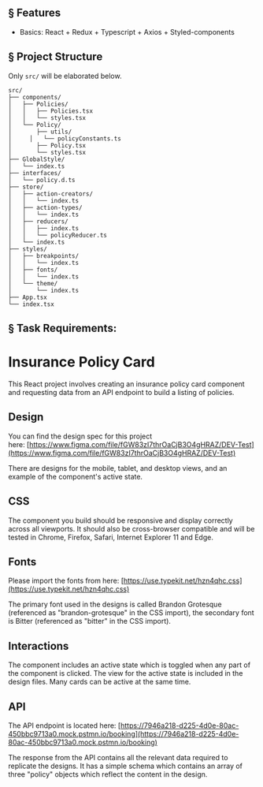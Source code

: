 ## § Features

-   Basics: React + Redux + Typescript + Axios + Styled-components

## § Project Structure

Only `src/` will be elaborated below.

```
src/
├── components/
│   ├── Policies/
│   │   ├── Policies.tsx
│   │   └── styles.tsx
│   └── Policy/
│   	├── utils/
│     │   └── policyConstants.ts
│   	├── Policy.tsx
│   	└── styles.tsx
├── GlobalStyle/
│   └── index.ts
├── interfaces/
│   └── policy.d.ts
├── store/
│   ├── action-creators/
│   │   └── index.ts
│   ├── action-types/
│   │   └── index.ts
│   ├── reducers/
│   │   ├── index.ts
│   │   └── policyReducer.ts
│   └── index.ts
├── styles/
│   ├── breakpoints/
│   │   └── index.ts
│   ├── fonts/
│   │   └── index.ts
│   └── theme/
│   	└── index.ts
├── App.tsx
└── index.tsx
```

## § Task Requirements:

# Insurance Policy Card

This React project involves creating an insurance policy card component and requesting data from an API endpoint to build a listing of policies.

## Design

You can find the design spec for this project here: [https://www.figma.com/file/fGW83zI7thrOaCjB3O4gHRAZ/DEV-Test](https://www.figma.com/file/fGW83zI7thrOaCjB3O4gHRAZ/DEV-Test)

There are designs for the mobile, tablet, and desktop views, and an example of the component's active state.

## CSS

The component you build should be responsive and display correctly across all viewports. It should also be cross-browser compatible and will be tested in Chrome, Firefox, Safari, Internet Explorer 11 and Edge.

## Fonts

Please import the fonts from here: [https://use.typekit.net/hzn4qhc.css](https://use.typekit.net/hzn4qhc.css)

The primary font used in the designs is called Brandon Grotesque (referenced as "brandon-grotesque" in the CSS import), the secondary font is Bitter (referenced as "bitter" in the CSS import).

## Interactions

The component includes an active state which is toggled when any part of the component is clicked. The view for the active state is included in the design files. Many cards can be active at the same time.

## API

The API endpoint is located here: [https://7946a218-d225-4d0e-80ac-450bbc9713a0.mock.pstmn.io/booking](https://7946a218-d225-4d0e-80ac-450bbc9713a0.mock.pstmn.io/booking)

The response from the API contains all the relevant data required to replicate the designs. It has a simple schema which contains an array of three "policy" objects which reflect the content in the design.
